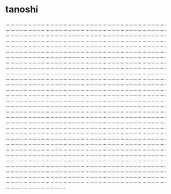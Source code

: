 # tanoshi

......................................................................................................................................................................................................................................................................................................................................................................................................................................................................................................................................................................................................................................................................................................................................................................................................................................................................................................................................................................................................................................................................................................................................................................................................................................................................................................................................................................................................................................................................................................................................................................................................................................................................................................................................................................................................................................................................................................................................................................................................................................................................................................................................................................................................................................................................................................................................................................................................................................................................................................................................................................................................................................................................................................................................................................................................................................................................................................................................................................................................................................................................................................................................................................................................................................................................................................................................................................................................................................................................................................................................................................................................................................................................................................................................................................................................................................................................................................................